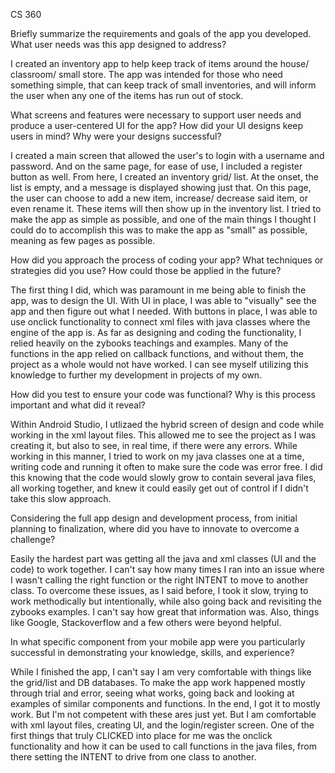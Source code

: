 CS 360

Briefly summarize the requirements and goals of the app you developed. What user needs was this app designed to address?

I created an inventory app to help keep track of items around the house/ classroom/ small store. The app was intended for those who need something simple, that can keep track of small inventories, and will inform the user when any one of the items has run out of stock. 

What screens and features were necessary to support user needs and produce a user-centered UI for the app? How did your UI designs keep users in mind? Why were your designs successful?

I created a main screen that allowed the user's to login with a username and password. And on the same page, for ease of use, I included a register button as well. From here, I created an inventory grid/ list. At the onset, the list is empty, and a message is displayed showing just that. On this page, the user can choose to add a new item, increase/ decrease said item, or even rename it. These items will then show up in the inventory list. I tried to make the app as simple as possible, and one of the main things I thought I could do to accomplish this was to make the app as "small" as possible, meaning as few pages as possible. 

How did you approach the process of coding your app? What techniques or strategies did you use? How could those be applied in the future?

The first thing I did, which was paramount in me being able to finish the app, was to design the UI. With UI in place, I was able to "visually" see the app and then figure out what I needed. With buttons in place, I was able to use onclick functionality to connect xml files with java classes where the engine of the app is. As far as designing and coding the functionality, I relied heavily on the zybooks teachings and examples. Many of the functions in the app relied on callback functions, and without them, the project as a whole would not have worked. I can see myself utilizing this knowledge to further my development in projects of my own. 

How did you test to ensure your code was functional? Why is this process important and what did it reveal?

Within Android Studio, I utlizaed the hybrid screen of design and code while working in the xml layout files. This allowed me to see the project as I was creating it, but also to see, in real time, if there were any errors. While working in this manner, I tried to work on my java classes one at a time, writing code and running it often to make sure the code was error free. I did this knowing that the code would slowly grow to contain several java files, all working together, and knew it could easily get out of control if I didn't take this slow approach. 

Considering the full app design and development process, from initial planning to finalization, where did you have to innovate to overcome a challenge?

Easily the hardest part was getting all the java and xml classes (UI and the code) to work together. I can't say how many times I ran into an issue where I wasn't calling the right function or the right INTENT to move to another class. To overcome these issues, as I said before, I took it slow, trying to work methodically but intentionally, while also going back and revisiting the zybooks examples. I can't say how great that information was. Also, things like Google, Stackoverflow and a few others were beyond helpful. 

In what specific component from your mobile app were you particularly successful in demonstrating your knowledge, skills, and experience?

While I finished the app, I can't say I am very comfortable with things like the grid/list and DB databases. To make the app work happened mostly through trial and error, seeing what works, going back and looking at examples of similar components and functions. In the end, I got it to mostly work. But I'm not competent with these ares just yet. But I am comfortable with xml layout files, creating UI, and the login/register screen. One of the first things that truly CLICKED into place for me was the onclick functionality and how it can be used to call functions in the java files, from there setting the INTENT to drive from one class to another. 
